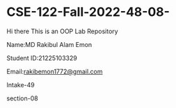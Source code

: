 # CSE-122-Fall-2022-48-08-
Hi there
This is an OOP Lab Repository


Name:MD Rakibul Alam Emon

Student ID:21225103329

Email:rakibemon1772@gmail.com

Intake-49

section-08
